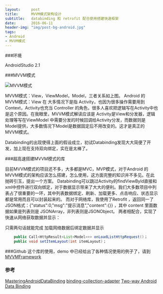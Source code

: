 ```yaml
---
layout:     post
title:      MVVM模式架构设计
subtitle:   databinding 和 retrofit 配合使用搭建快速框架
date:       2016-06-11
header-img: "img/post-bg-android.jpg"
tags:
- Android
- MVVM模式
--- 
```


###环境

AndroidStudio 2.1

###MVVM模式

![MVVM模式](http://7xnh65.com1.z0.glb.clouddn.com/2012112821430927.jpg)

MVVM模式：View，ViewModel，Model，三者关系如上图。
Android 的MVVM模式：View 在 大多情况下是指 Activity，也因为很多操作需要用到Context，Activity也充当 Controller 的角色，很多人喜欢把逻辑写在Activity中也是这个原因。在我眼里，MVVM模式解读应该是 Activity是View和分发器，逻辑处理等写在ViewModel 中需要分发的时候回调给Activity分发，而数据则是Model提供，大多数情况下Model是数据固定后不用改变的。这才是真正的MVVM模式。

Databinding的出现使得上面的假设成立，初试Databinding发现大大简便了开发，加上现在支持双向绑定，实在是太棒了。

###超高速搭建MVVM模式的库

目前MVVM模式的项目还不多，大多都是MVC，MVP模式，对于Android 的MVVM模式的架构应该怎么搭建，怎么使用，这方面完整的知识并不多见。在此抛砖引玉，提出一个方案。
Databinding可以跳过Activity的findViewById直接和xml中控件进行双向绑定，对于数据显示带来了大大的便利。我们大多数项目中列表占了很重要的一环，其中列表数据绑定、刷新、加载更多、点击响应、状态显示都是常用而且可以封装起来的。
而对于网络库，我使用了Retrofit ，返回同一了JSON格式：{"status":0,"msg":"提示消息","content":{}}  ，其中 content 里面数据如果是列表则是 JSONArray，非列表则是JSONObject。
两者相配合，实现了快速从网络获取数据并显示：

只需两句话就能完成 加载网络数据后绑定数据并显示
```java
    public Call<HttpResult<List<Model>>> onLoadListHttpRequest()；
    public void setItemLayout(int itemLayout)；
```

###Github
这个库的使用，demo 中已经给出了各种情况使用的例子了，请到[MVVMFramework](https://github.com/saiwu-bigkoo/MVVMFramework)

### 参考
[MasteringAndroidDataBinding](https://github.com/LyndonChin/MasteringAndroidDataBinding)
[binding-collection-adapter](https://github.com/evant/binding-collection-adapter)
[Two-way Android Data Binding](http://www.jianshu.com/p/c481d1f4e0b6)
